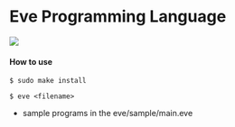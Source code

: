 # Eve Programming Language

![](https://img.shields.io/github/v/release/ibukiyoshidaa/eve?style=plastic)

#### How to use

```
$ sudo make install
```

```
$ eve <filename>
```

- sample programs in the eve/sample/main.eve
